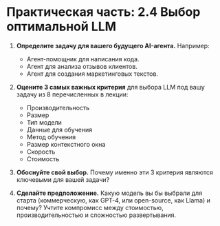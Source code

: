 # Практическая часть: 2.4 Выбор оптимальной LLM

1.  **Определите задачу для вашего будущего AI-агента.** Например:
    *   Агент-помощник для написания кода.
    *   Агент для анализа отзывов клиентов.
    *   Агент для создания маркетинговых текстов.

2.  **Оцените 3 самых важных критерия** для выбора LLM под вашу задачу из 8 перечисленных в лекции:
    *   Производительность
    *   Размер
    *   Тип модели
    *   Данные для обучения
    *   Метод обучения
    *   Размер контекстного окна
    *   Скорость
    *   Стоимость

3.  **Обоснуйте свой выбор.** Почему именно эти 3 критерия являются ключевыми для вашей задачи?

4.  **Сделайте предположение.** Какую модель вы бы выбрали для старта (коммерческую, как GPT-4, или open-source, как Llama) и почему? Учтите компромисс между стоимостью, производительностью и сложностью развертывания. 